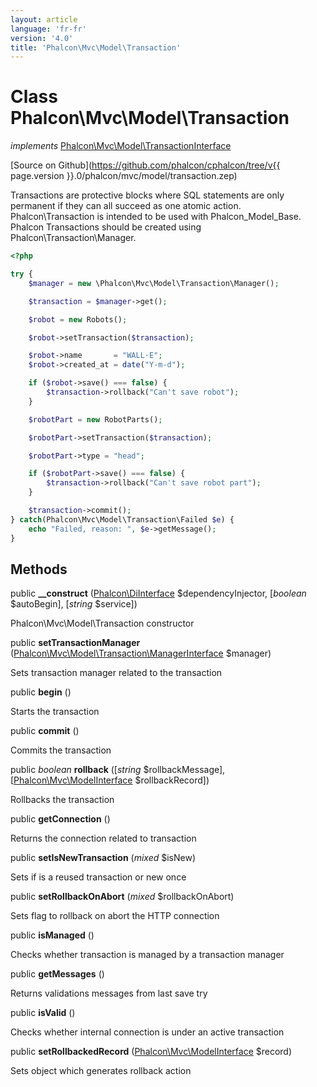 ```yaml
---
layout: article
language: 'fr-fr'
version: '4.0'
title: 'Phalcon\Mvc\Model\Transaction'
---
```

# Class **Phalcon\Mvc\Model\Transaction**

*implements* [Phalcon\Mvc\Model\TransactionInterface](Phalcon_Mvc_Model_TransactionInterface)

[Source on Github](https://github.com/phalcon/cphalcon/tree/v{{ page.version }}.0/phalcon/mvc/model/transaction.zep)

Transactions are protective blocks where SQL statements are only permanent if they can all succeed as one atomic action. Phalcon\Transaction is intended to be used with Phalcon_Model_Base. Phalcon Transactions should be created using Phalcon\Transaction\Manager.

```php
<?php

try {
    $manager = new \Phalcon\Mvc\Model\Transaction\Manager();

    $transaction = $manager->get();

    $robot = new Robots();

    $robot->setTransaction($transaction);

    $robot->name       = "WALL·E";
    $robot->created_at = date("Y-m-d");

    if ($robot->save() === false) {
        $transaction->rollback("Can't save robot");
    }

    $robotPart = new RobotParts();

    $robotPart->setTransaction($transaction);

    $robotPart->type = "head";

    if ($robotPart->save() === false) {
        $transaction->rollback("Can't save robot part");
    }

    $transaction->commit();
} catch(Phalcon\Mvc\Model\Transaction\Failed $e) {
    echo "Failed, reason: ", $e->getMessage();
}

```

## Methods

public **__construct** ([Phalcon\DiInterface](Phalcon_DiInterface) $dependencyInjector, [*boolean* $autoBegin], [*string* $service])

Phalcon\Mvc\Model\Transaction constructor

public **setTransactionManager** ([Phalcon\Mvc\Model\Transaction\ManagerInterface](Phalcon_Mvc_Model_Transaction_ManagerInterface) $manager)

Sets transaction manager related to the transaction

public **begin** ()

Starts the transaction

public **commit** ()

Commits the transaction

public *boolean* **rollback** ([*string* $rollbackMessage], [[Phalcon\Mvc\ModelInterface](Phalcon_Mvc_ModelInterface) $rollbackRecord])

Rollbacks the transaction

public **getConnection** ()

Returns the connection related to transaction

public **setIsNewTransaction** (*mixed* $isNew)

Sets if is a reused transaction or new once

public **setRollbackOnAbort** (*mixed* $rollbackOnAbort)

Sets flag to rollback on abort the HTTP connection

public **isManaged** ()

Checks whether transaction is managed by a transaction manager

public **getMessages** ()

Returns validations messages from last save try

public **isValid** ()

Checks whether internal connection is under an active transaction

public **setRollbackedRecord** ([Phalcon\Mvc\ModelInterface](Phalcon_Mvc_ModelInterface) $record)

Sets object which generates rollback action